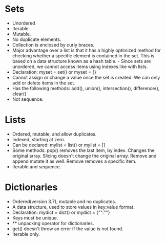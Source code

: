 # Sets
- Unordered
- Iterable.
- Mutable.
- No duplicate elements.
- Collection is enclosed by curly braces.
- Major advantage over a list is that it has a highly optimized method for checking whether a specific element is contained in the set. This is based on a data structure known as a hash table. - Since sets are unordered, we cannot access items using indexes like with lists.
- Declaration: myset = set() or myset = {}
- Cannot assign or change a value once the set is created. We can only add or delete items in the set.
- Has the following methods: add(), union(), intersection(), difference(), clear()
- Not sequence.

# Lists
- Ordered, mutable, and allow duplicates.
- Indexed, starting at zero.
- Can be declared: mylist = list() or mylist = []
- Some methods: pop() removes the last item, by index. Changes the original array. Slicing doesn't change the original array. Remove and append mutate it as well. Remove removes a specific item.
- Iterable and sequence.

# Dictionaries
- Ordered(version 3.7), mutable and no duplicates.
- A data structure, used to store values in key:value format.
- Declaration: mydict = dict() or mydict = {"":""}
- Keys must be unique.
- ** unpacking operator for dictionaries.
- get() doesn't throw an error if the value is not found.
- Iterable only.
